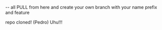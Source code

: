 


-- all PULL from here and create your own branch with your name prefix and feature


repo cloned! (Pedro)  Uhu!!!